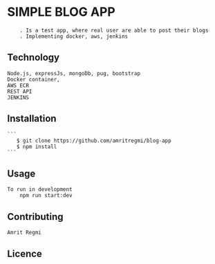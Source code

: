 # SIMPLE BLOG APP

```
    . Is a test app, where real user are able to post their blogs
    . Implementing docker, aws, jenkins
```

## Technology

```
Node.js, expressJs, mongoDb, pug, bootstrap
Docker container,
AWS ECR
REST API
JENKINS
```

## Installation

    ```
       $ git clone https://github.com/amritregmi/blog-app
       $ npm install
    ```

## Usage

```
To run in development
    npm run start:dev

```

## Contributing

    Amrit Regmi

## Licence
